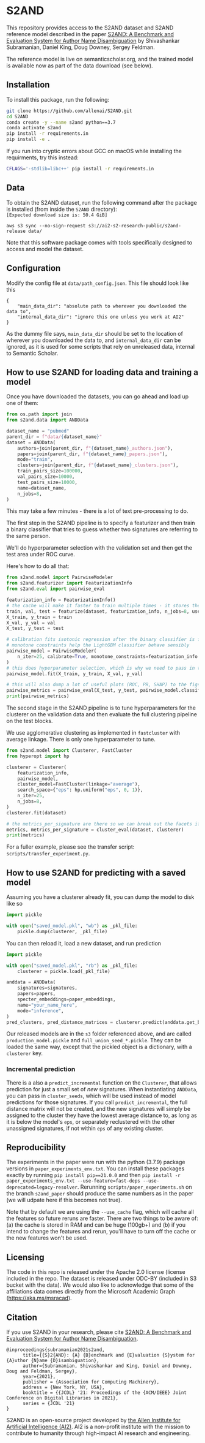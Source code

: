 # S2AND
This repository provides access to the S2AND dataset and S2AND reference model described in the paper [S2AND: A Benchmark and Evaluation System for Author Name Disambiguation](https://api.semanticscholar.org/CorpusID:232233421) by Shivashankar Subramanian, Daniel King, Doug Downey, Sergey Feldman.

The reference model is live on semanticscholar.org, and the trained model is available now as part of the data download (see below).

## Installation
To install this package, run the following:

```bash
git clone https://github.com/allenai/S2AND.git
cd S2AND
conda create -y --name s2and python==3.7
conda activate s2and
pip install -r requirements.in
pip install -e .
```

If you run into cryptic errors about GCC on macOS while installing the requirments, try this instead:
```bash
CFLAGS='-stdlib=libc++' pip install -r requirements.in
```

## Data 
To obtain the S2AND dataset, run the following command after the package is installed (from inside the `S2AND` directory):  
```[Expected download size is: 50.4 GiB]```

`aws s3 sync --no-sign-request s3://ai2-s2-research-public/s2and-release data/`

Note that this software package comes with tools specifically designed to access and model the dataset.

## Configuration
Modify the config file at `data/path_config.json`. This file should look like this
```
{
    "main_data_dir": "absolute path to wherever you downloaded the data to",
    "internal_data_dir": "ignore this one unless you work at AI2"
}
```
As the dummy file says, `main_data_dir` should be set to the location of wherever you downloaded the data to, and
`internal_data_dir` can be ignored, as it is used for some scripts that rely on unreleased data, internal to Semantic Scholar.

## How to use S2AND for loading data and training a model
Once you have downloaded the datasets, you can go ahead and load up one of them:

```python
from os.path import join
from s2and.data import ANDData

dataset_name = "pubmed"
parent_dir = f"data/{dataset_name}"
dataset = ANDData(
    authors=join(parent_dir, f"{dataset_name}_authors.json"),
    papers=join(parent_dir, f"{dataset_name}_papers.json"),
    mode="train",
    clusters=join(parent_dir, f"{dataset_name}_clusters.json"),
    train_pairs_size=100000,
    val_pairs_size=10000,
    test_pairs_size=10000,
    name=dataset_name,
    n_jobs=8,
)
```

This may take a few minutes - there is a lot of text pre-processing to do.

The first step in the S2AND pipeline is to specify a featurizer and then train a binary classifier
that tries to guess whether two signatures are referring to the same person. 

We'll do hyperparameter selection with the validation set and then get the test area under ROC curve.

Here's how to do all that:

```python
from s2and.model import PairwiseModeler
from s2and.featurizer import FeaturizationInfo
from s2and.eval import pairwise_eval

featurization_info = FeaturizationInfo()
# the cache will make it faster to train multiple times - it stores the features on disk for you
train, val, test = featurize(dataset, featurization_info, n_jobs=8, use_cache=True)
X_train, y_train = train
X_val, y_val = val
X_test, y_test = test

# calibration fits isotonic regression after the binary classifier is fit
# monotone constraints help the LightGBM classifier behave sensibly
pairwise_model = PairwiseModeler(
    n_iter=25, calibrate=True, monotone_constraints=featurization_info.lightgbm_monotone_constraints
)
# this does hyperparameter selection, which is why we need to pass in the validation set.
pairwise_model.fit(X_train, y_train, X_val, y_val)

# this will also dump a lot of useful plots (ROC, PR, SHAP) to the figs_path
pairwise_metrics = pairwise_eval(X_test, y_test, pairwise_model.classifier, figs_path='figs/', title='example')
print(pairwise_metrics)
```

The second stage in the S2AND pipeline is to tune hyperparameters for the clusterer on the validation data
and then evaluate the full clustering pipeline on the test blocks.

We use agglomerative clustering as implemented in `fastcluster` with average linkage.
There is only one hyperparameter to tune.

```python
from s2and.model import Clusterer, FastCluster
from hyperopt import hp

clusterer = Clusterer(
    featurization_info,
    pairwise_model,
    cluster_model=FastCluster(linkage="average"),
    search_space={"eps": hp.uniform("eps", 0, 1)},
    n_iter=25,
    n_jobs=8,
)
clusterer.fit(dataset)

# the metrics_per_signature are there so we can break out the facets if needed
metrics, metrics_per_signature = cluster_eval(dataset, clusterer)
print(metrics)
```

For a fuller example, please see the transfer script: `scripts/transfer_experiment.py`.

## How to use S2AND for predicting with a saved model
Assuming you have a clusterer already fit, you can dump the model to disk like so
```python
import pickle

with open("saved_model.pkl", "wb") as _pkl_file:
    pickle.dump(clusterer, _pkl_file)
```

You can then reload it, load a new dataset, and run prediction
```python
import pickle

with open("saved_model.pkl", "rb") as _pkl_file:
    clusterer = pickle.load(_pkl_file)

anddata = ANDData(
    signatures=signatures,
    papers=papers,
    specter_embeddings=paper_embeddings,
    name="your_name_here",
    mode="inference",
)
pred_clusters, pred_distance_matrices = clusterer.predict(anddata.get_blocks(), anddata)
```

Our released models are in the `s3` folder referenced above, and are called `production_model.pickle` and `full_union_seed_*.pickle`. They can be loaded the same way, except that the pickled object is a dictionary, with a `clusterer` key.

### Incremental prediction
There is a also a `predict_incremental` function on the `Clusterer`, that allows prediction for just a small set of *new* signatures. When instantiating `ANDData`, you can pass in `cluster_seeds`, which will be used instead of model predictions for those signatures. If you call `predict_incremental`, the full distance matrix will not be created, and the new signatures will simply be assigned to the cluster they have the lowest average distance to, as long as it is below the model's `eps`, or separately reclustered with the other unassigned signatures, if not within `eps` of any existing cluster.

## Reproducibility
The experiments in the paper were run with the python (3.7.9) package versions in `paper_experiments_env.txt`. You can install these packages exactly by running `pip install pip==21.0.0` and then `pip install -r paper_experiments_env.txt --use-feature=fast-deps --use-deprecated=legacy-resolver`. Rerunning `scripts/paper_experiments.sh` on the branch `s2and_paper` should produce the same numbers as in the paper (we will udpate here if this becomes not true). 

Note that by default we are using the `--use_cache` flag, which will cache all the features so future reruns are faster. There are two things to be aware of: (a) the cache is stored in RAM and can be huge (100gb+) and (b) if you intend to change the features and rerun, you'll have to turn off the cache or the new features won't be used.

## Licensing
The code in this repo is released under the Apache 2.0 license (license included in the repo. The dataset is released under ODC-BY (included in S3 bucket with the data). We would also like to acknowledge that some of the affiliations data comes directly from the Microsoft Academic Graph (https://aka.ms/msracad).

## Citation

If you use S2AND in your research, please cite [S2AND: A Benchmark and Evaluation System for Author Name Disambiguation](https://api.semanticscholar.org/CorpusID:232233421).

```
@inproceedings{subramanian2021s2and,
      title={{S}2{AND}: {A} {B}enchmark and {E}valuation {S}ystem for {A}uthor {N}ame {D}isambiguation}, 
      author={Subramanian, Shivashankar and King, Daniel and Downey, Doug and Feldman, Sergey},
      year={2021},
      publisher = {Association for Computing Machinery},
      address = {New York, NY, USA},
      booktitle = {{JCDL} '21: Proceedings of the {ACM/IEEE} Joint Conference on Digital Libraries in 2021},
      series = {JCDL '21}
}
```

S2AND is an open-source project developed by [the Allen Institute for Artificial Intelligence (AI2)](http://www.allenai.org).
AI2 is a non-profit institute with the mission to contribute to humanity through high-impact AI research and engineering.
